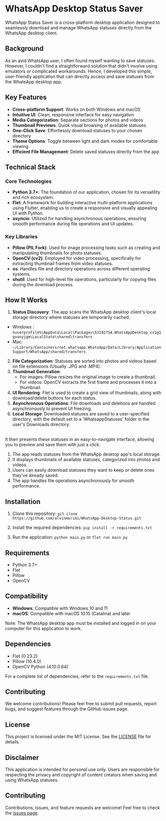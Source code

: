 # WhatsApp Desktop Status Saver

WhatsApp Status Saver is a cross-platform desktop application designed to seamlessly download and manage WhatsApp statuses directly from the WhatsApp desktop client.


## Background

As an avid WhatsApp user, I often found myself wanting to save statuses. However, I couldn't find a straightforward solution that didn't involve using emulators or complicated workarounds. Hence, I developed this simple, user-friendly application that can directly access and save statuses from the WhatsApp desktop app.

## Key Features

- **Cross-platform Support**: Works on both Windows and macOS
- **Intuitive UI**: Clean, responsive interface for easy navigation
- **Media Categorization**: Separate sections for photos and videos
- **Thumbnail Previews**: Quick visual browsing of available statuses
- **One-Click Save**: Effortlessly download statuses to your chosen directory
- **Theme Options**: Toggle between light and dark modes for comfortable viewing
- **Efficient File Management**: Delete saved statuses directly from the app
## Technical Stack

### Core Technologies

- **Python 3.7+**: The foundation of our application, chosen for its versatility and rich ecosystem.
- **Flet**: A framework for building interactive multi-platform applications using Flutter, enabling us to create a responsive and visually appealing UI with Python.
- **asyncio**: Utilized for handling asynchronous operations, ensuring smooth performance during file operations and UI updates.

### Key Libraries

- **Pillow (PIL Fork)**: Used for image processing tasks such as creating and manipulating thumbnails for photo statuses.
- **OpenCV (cv2)**: Employed for video processing, specifically for extracting thumbnail frames from video statuses.
- **os**: Handles file and directory operations across different operating systems.
- **shutil**: Used for high-level file operations, particularly for copying files during the download process.

## How It Works

1. **Status Discovery**: The app scans the WhatsApp desktop client's local storage directory where statuses are temporarily cached.
- Windows : ```%userprofile%\AppData\Local\Packages\5319275A.WhatsAppDesktop_cv1g1gvanyjgm\LocalState\shared\transfers```
- Mac: ```~/Library/Containers/net.whatsapp.WhatsApp/Data/Library/Application Support/WhatsApp/shared/transfers```

2. **File Categorization**: Statuses are sorted into photos and videos based on file extensions (Usually .JPG and .MP4).
3. **Thumbnail Generation**: 
   - For images: Pillow resizes the original image to create a thumbnail.
   - For videos: OpenCV extracts the first frame and processes it into a thumbnail.
4. **UI Rendering**: Flet is used to create a grid view of thumbnails, along with download/delete buttons for each status.
5. **Asynchronous Operations**: File downloads and deletions are handled asynchronously to prevent UI freezing.
6. **Local Storage**: Downloaded statuses are saved to a user-specified directory, with the default set to a 'WhatsappStatuses' folder in the user's Downloads directory.


</br>
It then presents these statuses in an easy-to-navigate interface, allowing you to preview and save them with just a click.

1. The app reads statuses from the WhatsApp desktop app's local storage.
2. It displays thumbnails of available statuses, categorized into photos and videos.
3. Users can easily download statuses they want to keep or delete ones they've already saved.
4. The app handles file operations asynchronously for smooth performance.

## Installation

1. Clone this repository:
```git clone https://github.com/alvinmurimi/WhatsApp-Desktop-Status.git```

2. Install the required dependencies:
```pip install -r requirements.txt```

3. Run the application:
```python main.py``` or  ```flet run main.py```
## Requirements

- Python 3.7+
- Flet
- Pillow
- OpenCV

## Compatibility

- **Windows**: Compatible with Windows 10 and 11
- **macOS**: Compatible with macOS 10.15 (Catalina) and later

Note: The WhatsApp desktop app must be installed and logged in on your computer for this application to work.
## Dependencies

- Flet (0.23.2)
- Pillow (10.4.0)
- OpenCV Python (4.10.0.84)

For a complete list of dependencies, refer to the `requirements.txt` file.

## Contributing

We welcome contributions! Please feel free to submit pull requests, report bugs, and suggest features through the GitHub issues page.

## License

This project is licensed under the MIT License. See the [LICENSE](LICENSE) file for details.

## Disclaimer

This application is intended for personal use only. Users are responsible for respecting the privacy and copyright of content creators when saving and using WhatsApp statuses.
## Contributing

Contributions, issues, and feature requests are welcome! Feel free to check the [issues page](https://github.com/alvinmurimi/WhatsApp-Desktop-Status/issues).
